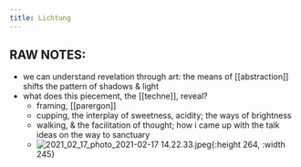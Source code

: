 ```yaml
---
title: Lichtung
---
```


## RAW NOTES:

- we can understand revelation through art: the means of [[abstraction]] shifts the pattern of shadows & light
- what does this piecement, the [[techne]], reveal?
  - framing, [[parergon]]
  - cupping, the interplay of sweetness, acidity; the ways of brightness
  - walking, & the facilitation of thought; how i came up with the talk ideas on the way to sanctuary
  - ![2021_02_17_photo_2021-02-17 14.22.33.jpeg](https://cdn.logseq.com/%2F76a092ee-fea0-471d-ac53-7ca67ccd9f8ea4892c00-fd89-4aac-b86c-cb422728b6db2021_02_17_photo_2021-02-17%2014.22.33.jpeg?Expires=4767196986&Signature=nCW79HNR4CdVrchbhRqkOiosyMp0igOqZqXmUBhDwltwfCQT2gwJEimYBB6mxiJapSUaDGRfxlJSrahcAkROlSGIXG8ej1KrSnWBw2X3CPhGaTIldMFHd7iZE-6EyUxD3wGGliZFOiT9g5xMrFWqts~aae3-4AVrLdt0mQJFjVerdoVPM5SrqXAiWVA2rfFGG51RPQImXodj6muUCrar~cQfg2sOeYuwXwhAucm2pn24~SLyQTlTaMypeAeBpXw~66QFdKRNKyH0Uo4yEhWre7OhOz~rTOm~NG4q4bwW15hGAIGs4lGqAdqnwVgAy40PXJW~DmlINxuyswwaC3Ecmg__&Key-Pair-Id=APKAJE5CCD6X7MP6PTEA){:height 264, :width 245}
##
